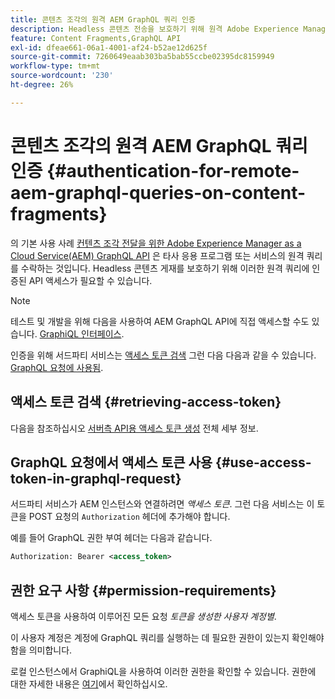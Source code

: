 ```yaml
---
title: 콘텐츠 조각의 원격 AEM GraphQL 쿼리 인증
description: Headless 콘텐츠 전송을 보호하기 위해 원격 Adobe Experience Manager GraphQL 쿼리에 필요한 인증을 이해합니다.
feature: Content Fragments,GraphQL API
exl-id: dfeae661-06a1-4001-af24-b52ae12d625f
source-git-commit: 7260649eaab303ba5bab55ccbe02395dc8159949
workflow-type: tm+mt
source-wordcount: '230'
ht-degree: 26%

---
```


# 콘텐츠 조각의 원격 AEM GraphQL 쿼리 인증 {#authentication-for-remote-aem-graphql-queries-on-content-fragments}

의 기본 사용 사례 [컨텐츠 조각 전달을 위한 Adobe Experience Manager as a Cloud Service(AEM) GraphQL API](/help/headless/graphql-api/content-fragments.md) 은 타사 응용 프로그램 또는 서비스의 원격 쿼리를 수락하는 것입니다. Headless 콘텐츠 게재를 보호하기 위해 이러한 원격 쿼리에 인증된 API 액세스가 필요할 수 있습니다.

>[!NOTE]
>
>테스트 및 개발을 위해 다음을 사용하여 AEM GraphQL API에 직접 액세스할 수도 있습니다. [GraphiQL 인터페이스](/help/headless/graphql-api/graphiql-ide.md).

인증을 위해 서드파티 서비스는 [액세스 토큰 검색](#retrieving-access-token) 그런 다음 다음과 같을 수 있습니다. [GraphQL 요청에 사용됨](#use-access-token-in-graphql-request).

## 액세스 토큰 검색 {#retrieving-access-token}

다음을 참조하십시오 [서버측 API용 액세스 토큰 생성](/help/implementing/developing/introduction/generating-access-tokens-for-server-side-apis.md) 전체 세부 정보.

## GraphQL 요청에서 액세스 토큰 사용 {#use-access-token-in-graphql-request}

서드파티 서비스가 AEM 인스턴스와 연결하려면 *액세스 토큰*. 그런 다음 서비스는 이 토큰을 POST 요청의 `Authorization` 헤더에 추가해야 합니다.

예를 들어 GraphQL 권한 부여 헤더는 다음과 같습니다.

```xml
Authorization: Bearer <access_token>
```

## 권한 요구 사항 {#permission-requirements}

액세스 토큰을 사용하여 이루어진 모든 요청 *토큰을 생성한 사용자 계정별*.

이 사용자 계정은 계정에 GraphQL 쿼리를 실행하는 데 필요한 권한이 있는지 확인해야 함을 의미합니다.

로컬 인스턴스에서 GraphiQL을 사용하여 이러한 권한을 확인할 수 있습니다. 권한에 대한 자세한 내용은 [여기](/help/headless/security/permissions.md)에서 확인하십시오.
